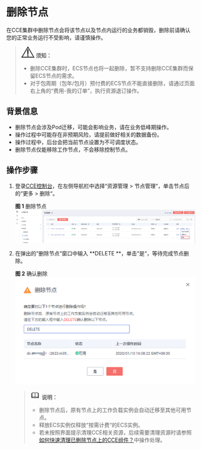 # 删除节点<a name="cce_01_0186"></a>

在CCE集群中删除节点会将该节点以及节点内运行的业务都销毁，删除前请确认您的正常业务运行不受影响，请谨慎操作。

>![](public_sys-resources/icon-notice.gif) **须知：** 
>-   删除CCE集群时，ECS节点也将一起删除，暂不支持删除CCE集群而保留ECS节点的需求。
>-   对于包周期（包年/包月）预付费的ECS节点不能直接删除，请通过页面右上角的“费用-我的订单”，执行资源退订操作。

## 背景信息<a name="section83421713122615"></a>

-   删除节点会涉及Pod迁移，可能会影响业务，请在业务低峰期操作。
-   操作过程中可能存在非预期风险，请提前做好相关的数据备份。
-   操作过程中，后台会把当前节点设置为不可调度状态。
-   删除节点仅能移除工作节点，不会移除控制节点。

## 操作步骤<a name="section727210277269"></a>

1.  登录[CCE控制台](https://console.huaweicloud.com/cce2.0/?utm_source=helpcenter)，在左侧导航栏中选择“资源管理 \> 节点管理“，单击节点后的“更多 \> 删除“。

    **图 1**  删除节点<a name="fig11430133319362"></a>  
    ![](figures/删除节点.png "删除节点")

2.  在弹出的“删除节点“窗口中输入  **DELETE **，单击“是“，等待完成节点删除。

    **图 2**  确认删除<a name="fig15863174982118"></a>  
    ![](figures/确认删除.png "确认删除")

    >![](public_sys-resources/icon-note.gif) **说明：** 
    >-   删除节点后，原有节点上的工作负载实例会自动迁移至其他可用节点。
    >-   释放ECS实例仅释放“按需计费“的ECS实例。
    >-   若未按照界面提示清理CCE相关资源，后续需要清理资源时请参照[如何快速清理已删除节点上的CCE组件？](https://support.huaweicloud.com/cce_faq/cce_faq_00008.html)中操作处理。


